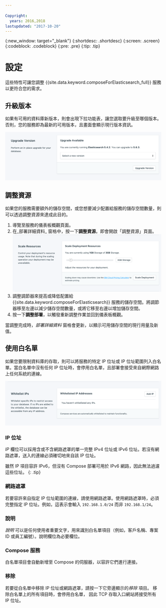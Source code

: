 ```yaml
---

Copyright:
  years: 2016,2018
lastupdated: "2017-10-20"
---
```


{:new_window: target="_blank"}
{:shortdesc: .shortdesc}
{:screen: .screen}
{:codeblock: .codeblock}
{:pre: .pre}
{:tip: .tip}

# 設定
這些特性可讓您調整 {{site.data.keyword.composeForElasticsearch_full}} 服務以更符合您的需求。

## 升級版本
如果有可用的資料庫新版本，則會出現下拉功能表，讓您選取要升級至哪個版本。否則，您的服務即為最新的可用版本，且畫面會顯示現行版本資訊。

![「版本」畫面](./images/elastic_search-version-show.png "「版本」畫面")


## 調整資源

如果您的服務需要額外的儲存空間，或您想要減少配置給服務的儲存空間數量，則可以透過調整資源來達成此目的。

1. 導覽至服務的儀表板概觀頁面。
2. 在_部署詳細資料_ 窗格中，按一下**調整資源**。即會開啟「調整資源」頁面。
    ![「調整資源」畫面](./images/elastic_search-scale-show.png "「調整資源」畫面")
3. 調整調節器來提高或降低配置給 {{site.data.keyword.composeForElasticsearch}} 服務的儲存空間。將調節器移至左邊以減少儲存空間數量，或將它移至右邊以增加儲存空間。
4. 按一下**調整部署**，以觸發重新調整作業並回到儀表板概觀。 

當調整完成時，_部署詳細資料_ 窗格會更新，以顯示可用儲存空間的現行用量及新值。


## 使用白名單

如果您要限制資料庫的存取，則可以將服務的特定 IP 位址或 IP 位址範圍列入白名單。當白名單中沒有任何 IP 位址時，會停用白名單，且部署會接受來自網際網路上任何系統的連線。

![將 IP 列入白名單](./images/elastic_search-whitelist-show.png "白名單欄位。")

### IP 位址
*IP* 欄位可以採用含或不含網路遮罩的單一完整 IPv4 位址或 IPv6 位址。若沒有網路遮罩，送入的連線必須確切地來自該 IP 位址。 

雖然 IP 項目容許 IPv6，但沒有 Compose 部署可用於 IPv6 網路，因此無法過濾這些位址。
{: .tip}

### 網路遮罩
若要容許來自指定 IP 位址範圍的連線，請使用網路遮罩。使用網路遮罩時，必須完整指定 IP 位址。例如，這表示會輸入 `192.168.1.0/24` 而非 `192.168.1/24`。

### 說明

*說明* 可以是任何使用者重要文字，用來識別白名單項目（例如，客戶名稱、專案 ID 或員工編號）。說明欄位為必要欄位。

### Compose 服務
白名單項目會自動新增至 Compose 的伺服器，以容許它們進行連接。

### 移除
若要從白名單中移除 IP 位址或網路遮罩，請按一下它旁邊顯示的*移除* 項目。
移除白名單上的所有項目時，會停用白名單， 因此 TCP 存取入口網站將接受所有 IP 位址。
